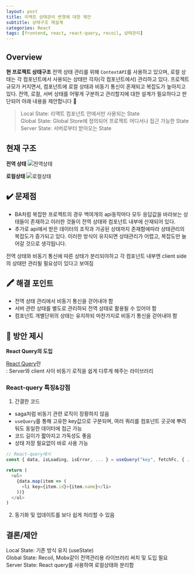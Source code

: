 ```yaml
---
layout: post
title: 리액트 상태관리 변경에 대한 제안
subtitle: 상태구조 재설계
categories: React
tags: [frontend, react, react-query, recoil, 상태관리]
---
```


## Overview

**현 프로젝트 상태구조**
전역 상태 관리를 위해 `ContextAPI`를 사용하고 있으며,
로컬 상태는 각 컴포넌트에서 사용되는 상태만 각자(각 컴포넌트에서) 관리하고 있다.
프로젝트 규모가 커지면서, 컴포넌트에 로컬 상태과 비동기 통신이 혼재되고 복잡도가 높아지고 있다.
전역, 로컬, 서버 상태를 어떻게 구분하고 관리할지에 대한 설계가 필요하다고 판단되어 아래 내용을 제안합니다 🤜

> Local State: 리액트 컴포넌트 안에서만 사용되는 State<br />
> Global State: Global Store에 정의되어 프로젝트 어디서나 접근 가능한 State<br/>
> Server State: 서버로부터 받아오는 State

<!--truncate-->

## 현재 구조

**전역 상태**
![전역상태](../assets/images/post/01.png, "전역상태")

**로컬상태**
![로컬상태](../assets/images/post/02.png, "로컬상태")

## ✔️ 문제점

- BA처럼 복잡한 프로젝트의 경우 백여개의 api동작마다 모두 응답값을 바라보는 상태들이 존재하고 이러한 것들이 전역 상태와 컴포넌트 내부에 산재되어 있다.
- 추가로 api에서 받은 데이터의 조작과 가공된 상태까지 존재함에따라 상태관리의 복잡도가 증가되고 있다.
  이러한 방식이 유지되면 상태관리가 어렵고, 복잡도만 늘어갈 것으로 생각됩니다.

전역 상태와 비동기 통신에 따른 상태가 분리되야하고 각 컴포넌트 내부엔 client side의 상태만
관리될 필요성이 있다고 보여짐

## 🖍 해결 포인트

- 전역 상태 관리에서 비동기 통신을 걷어내야 함
- 서버 관련 상태를 별도로 관리하되 전역 상태로 활용될 수 있어야 함
- 컴포넌트 개별단위의 상태는 유지하되 마찬가지로 비동기 통신을 걷어내야 함

## 🧐 방안 제시

**React Query의 도입**

[React Query](https://react-query.tanstack.com/)란<br/>
: Server와 client 사이 비동기 로직을 쉽게 다루게 해주는 라이브러리

### React-query 특징&강점

1. 간결한 코드

- saga처럼 비동기 관련 로직이 장황하지 않음
- `useQuery`를 통해 고유한 key값으로 구분되며, 여러 쿼리를 컴포넌트 곳곳에 뿌려둬도 동일한 데이터에 접근 가능
- 코드 길이가 짧아지고 가독성도 좋음
- 상태 저장 필요없이 바로 사용 가능

```typescript
// React-query예시
const { data, isLoading, isError, ... } = useQuery("key", fetchFc, { ...options });

return (
  <ul>
    {data.map(item => (
      <li key={item.id}>{item.name}</li>
    ))}
  </ul>
)
```

2. 동기화 및 업데이트를 보다 쉽게 처리할 수 있음

## 결론/제안

Local State: 기존 방식 유지 (useState)<br />
Global State: Recoil, Mobx같이 전역관리용 라이브러리 써치 및 도입 필요<br/>
Server State: React query를 사용하여 로컬상태와 분리함
